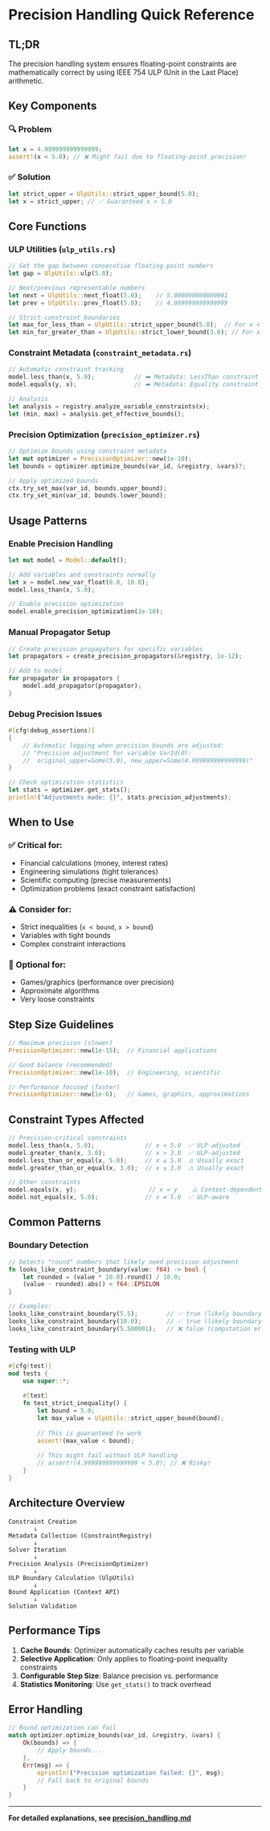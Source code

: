 # Precision Handling Quick Reference

## TL;DR

The precision handling system ensures floating-point constraints are mathematically correct by using IEEE 754 ULP (Unit in the Last Place) arithmetic.

## Key Components

### 🔍 Problem
```rust
let x = 4.999999999999999;
assert!(x < 5.0); // ❌ Might fail due to floating-point precision!
```

### ✅ Solution
```rust
let strict_upper = UlpUtils::strict_upper_bound(5.0);
let x = strict_upper; // ✅ Guaranteed x < 5.0
```

## Core Functions

### ULP Utilities (`ulp_utils.rs`)

```rust
// Get the gap between consecutive floating-point numbers
let gap = UlpUtils::ulp(5.0);

// Next/previous representable numbers
let next = UlpUtils::next_float(5.0);    // 5.000000000000001
let prev = UlpUtils::prev_float(5.0);    // 4.999999999999999

// Strict constraint boundaries
let max_for_less_than = UlpUtils::strict_upper_bound(5.0);  // For x < 5.0
let min_for_greater_than = UlpUtils::strict_lower_bound(3.0); // For x > 3.0
```

### Constraint Metadata (`constraint_metadata.rs`)

```rust
// Automatic constraint tracking
model.less_than(x, 5.0);           // ➡️ Metadata: LessThan constraint
model.equals(y, x);                // ➡️ Metadata: Equality constraint

// Analysis
let analysis = registry.analyze_variable_constraints(x);
let (min, max) = analysis.get_effective_bounds();
```

### Precision Optimization (`precision_optimizer.rs`)

```rust
// Optimize bounds using constraint metadata
let mut optimizer = PrecisionOptimizer::new(1e-10);
let bounds = optimizer.optimize_bounds(var_id, &registry, &vars)?;

// Apply optimized bounds
ctx.try_set_max(var_id, bounds.upper_bound);
ctx.try_set_min(var_id, bounds.lower_bound);
```

## Usage Patterns

### Enable Precision Handling

```rust
let mut model = Model::default();

// Add variables and constraints normally
let x = model.new_var_float(0.0, 10.0);
model.less_than(x, 5.0);

// Enable precision optimization
model.enable_precision_optimization(1e-10);
```

### Manual Propagator Setup

```rust
// Create precision propagators for specific variables
let propagators = create_precision_propagators(&registry, 1e-12);

// Add to model
for propagator in propagators {
    model.add_propagator(propagator);
}
```

### Debug Precision Issues

```rust
#[cfg(debug_assertions)]
{
    // Automatic logging when precision bounds are adjusted:
    // "Precision adjustment for variable VarId(0): 
    //  original_upper=Some(5.0), new_upper=Some(4.999999999999999)"
}

// Check optimization statistics
let stats = optimizer.get_stats();
println!("Adjustments made: {}", stats.precision_adjustments);
```

## When to Use

### ✅ Critical for:
- Financial calculations (money, interest rates)
- Engineering simulations (tight tolerances)
- Scientific computing (precise measurements)
- Optimization problems (exact constraint satisfaction)

### ⚠️ Consider for:
- Strict inequalities (`x < bound`, `x > bound`)
- Variables with tight bounds
- Complex constraint interactions

### 🤷 Optional for:
- Games/graphics (performance over precision)
- Approximate algorithms
- Very loose constraints

## Step Size Guidelines

```rust
// Maximum precision (slower)
PrecisionOptimizer::new(1e-15);  // Financial applications

// Good balance (recommended)
PrecisionOptimizer::new(1e-10);  // Engineering, scientific

// Performance focused (faster)
PrecisionOptimizer::new(1e-6);   // Games, graphics, approximations
```

## Constraint Types Affected

```rust
// Precision-critical constraints
model.less_than(x, 5.0);              // x < 5.0  ✅ ULP-adjusted
model.greater_than(x, 3.0);           // x > 3.0  ✅ ULP-adjusted
model.less_than_or_equal(x, 5.0);     // x ≤ 5.0  ⚠️ Usually exact
model.greater_than_or_equal(x, 3.0);  // x ≥ 3.0  ⚠️ Usually exact

// Other constraints
model.equals(x, y);                    // x = y    ⚠️ Context-dependent
model.not_equals(x, 5.0);             // x ≠ 5.0  ✅ ULP-aware
```

## Common Patterns

### Boundary Detection

```rust
// Detects "round" numbers that likely need precision adjustment
fn looks_like_constraint_boundary(value: f64) -> bool {
    let rounded = (value * 10.0).round() / 10.0;
    (value - rounded).abs() < f64::EPSILON
}

// Examples:
looks_like_constraint_boundary(5.5);        // ✅ true (likely boundary)
looks_like_constraint_boundary(10.0);       // ✅ true (likely boundary)
looks_like_constraint_boundary(5.500001);   // ❌ false (computation error)
```

### Testing with ULP

```rust
#[cfg(test)]
mod tests {
    use super::*;
    
    #[test]
    fn test_strict_inequality() {
        let bound = 5.0;
        let max_value = UlpUtils::strict_upper_bound(bound);
        
        // This is guaranteed to work
        assert!(max_value < bound);
        
        // This might fail without ULP handling
        // assert!(4.999999999999999 < 5.0); // ❌ Risky!
    }
}
```

## Architecture Overview

```
Constraint Creation
       ↓
Metadata Collection (ConstraintRegistry)
       ↓
Solver Iteration  
       ↓
Precision Analysis (PrecisionOptimizer)
       ↓
ULP Boundary Calculation (UlpUtils)
       ↓
Bound Application (Context API)
       ↓
Solution Validation
```

## Performance Tips

1. **Cache Bounds**: Optimizer automatically caches results per variable
2. **Selective Application**: Only applies to floating-point inequality constraints  
3. **Configurable Step Size**: Balance precision vs. performance
4. **Statistics Monitoring**: Use `get_stats()` to track overhead

## Error Handling

```rust
// Bound optimization can fail
match optimizer.optimize_bounds(var_id, &registry, &vars) {
    Ok(bounds) => {
        // Apply bounds...
    },
    Err(msg) => {
        eprintln!("Precision optimization failed: {}", msg);
        // Fall back to original bounds
    }
}
```

---

**For detailed explanations, see [precision_handling.md](precision_handling.md)**
